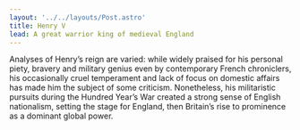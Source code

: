 ```yaml
---
layout: '../../layouts/Post.astro'
title: Henry V
lead: A great warrior king of medieval England
---
```


Analyses of Henry’s reign are varied: while widely praised for his personal piety, bravery and military genius even by contemporary French chroniclers, his occasionally cruel temperament and lack of focus on domestic affairs has made him the subject of some criticism. Nonetheless, his militaristic pursuits during the Hundred Year’s War created a strong sense of English nationalism, setting the stage for England, then Britain’s rise to prominence as a dominant global power.
